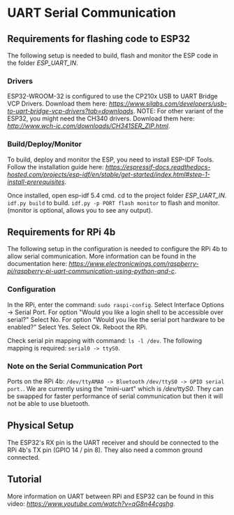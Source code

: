 # UART Serial Communication

## Requirements for flashing code to ESP32
The following setup is needed to build, flash and monitor the ESP code in the folder *ESP_UART_IN*.

### Drivers
ESP32-WROOM-32 is configured to use the CP210x USB to UART Bridge VCP Drivers.
Download them here: *https://www.silabs.com/developers/usb-to-uart-bridge-vcp-drivers?tab=downloads*.
NOTE: For other variant of the ESP32, you might need the CH340 drivers.
Download them here: *http://www.wch-ic.com/downloads/CH341SER_ZIP.html*.

### Build/Deploy/Monitor
To build, deploy and monitor the ESP, you need to install ESP-IDF Tools.
Follow the installation guide here: *https://espressif-docs.readthedocs-hosted.com/projects/esp-idf/en/stable/get-started/index.html#step-1-install-prerequisites*.

Once installed, open esp-idf 5.4 cmd.
cd to the project folder *ESP_UART_IN*.
`idf.py build` to build.
`idf.py -p PORT flash monitor` to flash and monitor.
(monitor is optional, allows you to see any output).

## Requirements for RPi 4b
The following setup in the configuration is needed to configure the RPi 4b to allow serial communication.
More information can be found in the documentation here: *https://www.electronicwings.com/raspberry-pi/raspberry-pi-uart-communication-using-python-and-c*.

### Configuration
In the RPi, enter the command:
`sudo raspi-config`.
Select Interface Options -> Serial Port.
For option "Would you like a login shell to be accessible over serial?" Select No.
For option "Would you like the serial port hardware to be enabled?" Select Yes.
Select Ok.
Reboot the RPi.

Check serial pin mapping with command:
`ls -l /dev`.
The following mapping is required:
`serial0 -> ttyS0`.

### Note on the Serial Communication Port
Ports on the RPi 4b:
`/dev/ttyAMA0 -> Bluetooth`
`/dev/ttyS0 -> GPIO serial port.`.
We are currently using the "mini-uart" which is */dev/ttyS0*. They can be swapped for faster performance of serial communication but then it will not be able to use bluetooth. 

## Physical Setup
The ESP32's RX pin is the UART receiver and should be connected to the RPi 4b's TX pin (GPIO 14 / pin 8). They also need a common ground connected.

## Tutorial
More information on UART between RPi and ESP32 can be found in this video: *https://www.youtube.com/watch?v=qG8n44cgshg*.
